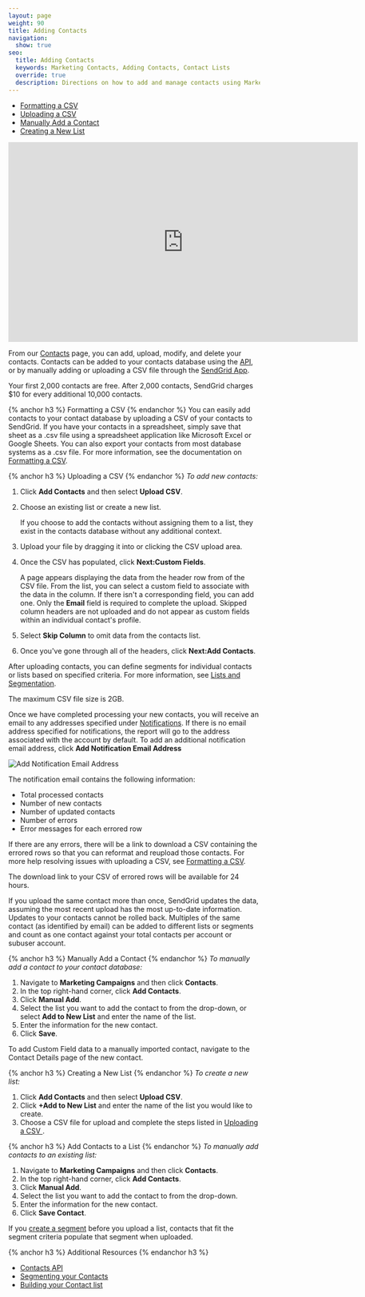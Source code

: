 ```yaml
---
layout: page
weight: 90
title: Adding Contacts
navigation:
  show: true
seo:
  title: Adding Contacts
  keywords: Marketing Contacts, Adding Contacts, Contact Lists
  override: true
  description: Directions on how to add and manage contacts using Marketing Campaigns
---
```

* [Formatting a CSV](#-Formatting-a-CSV)
* [Uploading a CSV](#-Uploading-a-CSV)
* [Manually Add a Contact](#-Manually-Add-a-Contact)
* [Creating a New List](#-Creating-a-New-List)

<iframe src="https://player.vimeo.com/video/121404093" width="700" height="400" frameborder="0" webkitallowfullscreen mozallowfullscreen allowfullscreen></iframe>


From our [Contacts]({{site.marketing_campaigns_url}}/contacts) page, you can add, upload, modify, and delete your contacts. Contacts can be added to your contacts database using the [API](https://sendgrid.com/docs/API_Reference/api_v3.html), or by  manually adding or uploading a CSV file through the [SendGrid App](https://app.sendgrid.com/).

<call-out>

Your first 2,000 contacts are free. After 2,000 contacts, SendGrid charges $10 for every additional 10,000 contacts.

</call-out>

{% anchor h3 %}	Formatting a CSV
{% endanchor %}	
You can easily add contacts to your contact database by uploading a CSV of your contacts to SendGrid. If you have your contacts in a spreadsheet, simply save that sheet as a .csv file using a spreadsheet application like Microsoft Excel or Google Sheets. You can also export your contacts from most database systems as a .csv file. For more information, see the documentation on [Formatting a CSV](https://sendgrid.com/docs/help-support/managing-contacts/formating-a-CSV.html).

{% anchor h3 %}	Uploading a CSV
{% endanchor %}	
*To add new contacts:*

1. Click **Add Contacts** and then select **Upload CSV**.
1. Choose an existing list or create a new list.

    If you choose to add the contacts without assigning them to a list, they exist in the contacts database without any additional context.

1. Upload your file by dragging it into or clicking the CSV upload area.
1. Once the CSV has populated, click **Next:Custom Fields**.

   A page appears displaying the data from the header row from of the CSV file. From the list, you can select a custom field to associate with the data in the column. If there isn't a corresponding field, you can add one. Only the **Email** field is required to complete the upload. Skipped column headers are not uploaded and do not appear as custom fields within an individual contact's profile.

1. Select **Skip Column** to omit data from the contacts list.
1. Once you've gone through all of the headers, click **Next:Add Contacts**.

<call-out>

After uploading contacts, you can define segments for individual contacts or lists based on specified criteria. For more information, see [Lists and Segmentation](https://sendgrid.com/docs/help-support/managing-contacts/segmenting-your-contacts.html).

</call-out>

<call-out type="warning">

   The maximum CSV file size is 2GB.

</call-out>

Once we have completed processing your new contacts, you will receive an email to any addresses specified under [Notifications](https://sendgrid.com/marketing_campaigns/ui/notifications). If there is no email address specified for notifications, the report will go to the address associated with the account by default. To add an additional notification email address, click **Add Notification Email Address**

![]({{root_url}}/img/add_notification_email_contacts.png "Add Notification Email Address")

The notification email contains the following information:

* Total processed contacts
* Number of new contacts
* Number of updated contacts
* Number of errors
* Error messages for each errored row

If there are any errors, there will be a link to download a CSV containing the errored rows so that you can reformat and reupload those contacts. For more help resolving issues with uploading a CSV, see [Formatting a CSV](https://sendgrid.com/docs/help-support/managing-contacts/formatting-a-csv.html).

<call-out>

The download link to your CSV of errored rows will be available for 24 hours.

</call-out>

<call-out>

If you upload the same contact more than once, SendGrid updates the data, assuming the most recent upload has the most up-to-date information. Updates to your contacts cannot be rolled back. Multiples of the same contact (as identified by email) can be added to different lists or segments and count as one contact against your total contacts per account or subuser account.

</call-out>

{% anchor h3 %}	Manually Add a Contact
{% endanchor %}	
*To manually add a contact to your contact database:*

1. Navigate to **Marketing Campaigns** and then click **Contacts**.
1. In the top right-hand corner, click **Add Contacts**.
1. Click **Manual Add**.
1. Select the list you want to add the contact to from the drop-down, or select **Add to New List** and enter the name of the list.
1. Enter the information for the new contact.
1. Click **Save**.

<call-out>

To add Custom Field data to a manually imported contact, navigate to the Contact Details page of the new contact.

</call-out>

{% anchor h3 %}	Creating a New List
{% endanchor %}	
*To create a new list:*

1. Click **Add Contacts** and then select **Upload CSV**.
1. Click **+Add to New List** and enter the name of the list you would like to create.
1. Choose a CSV file for upload and complete the steps listed in [Uploading a CSV ](#-Uploading-a-CSV).

{% anchor h3 %}	Add Contacts to a List
{% endanchor %}	
*To manually add contacts to an existing list:*

1. Navigate to **Marketing Campaigns** and then click **Contacts**.
1. In the top right-hand corner, click **Add Contacts**.
1. Click **Manual Add**.
1. Select the list you want to add the contact to from the drop-down.
1. Enter the information for the new contact.
1. Click **Save Contact**.

<call-out>

If you [create a segment]({{root_url}}/help-support/managing-contacts/segmenting-your-contacts.html#-Creating-a-Segment) before you upload a list, contacts that fit the segment criteria populate that segment when uploaded.

</call-out>

{% anchor h3 %}	Additional Resources
{% endanchor h3 %}	
- [Contacts API](https://sendgrid.com/docs/API_Reference/Web_API_v3/Marketing_Campaigns/contactdb.html)
- [Segmenting your Contacts](https://sendgrid.com/docs/help-support/managing-contacts/segmenting-your-contacts.html)
- [Building your Contact list](https://sendgrid.com/docs/help-support/managing-contacts/building-your-contact-list.html)
